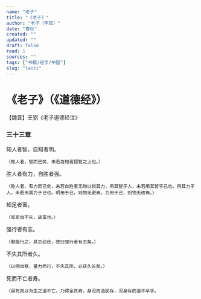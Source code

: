 ```yaml
---
name: "老子"
title: "《老子》"
author: "老子（李耳）"
date: "春秋"
created: ""
updated: ""
draft: false
read: 1
sources: ""
tags: ["书籍/经学/中国"]
slug: "laozi"
---
```


# 《老子》（《道德经》）

【魏晋】王弼《老子道德经注》

### 三十三章

知人者智，自知者明。

    〈知人者，智而已矣，未若自知者超智之上也。〉

胜人者有力，自胜者强。

    〈胜人者，有力而已矣，未若自胜者无物以损其力，用其智于人，未若用其智于己也。用其力于人，未若用其力于己也。明用于己，则物无避焉，力用于己，则物无改焉。〉

知足者富。

    〈知足自不失，故富也。〉

强行者有志。

    〈勤能行之，其志必获，故曰强行者有志矣。〉

不失其所者久。

    〈以明自察，量力而行，不失其所，必获久长矣。〉

死而不亡者寿。

    〈虽死而以为生之道不亡，乃得全其寿，身没而道犹存，况身存而道不卒乎。
